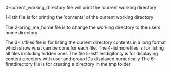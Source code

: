 0-current_working_directory file will print the 'current working directory'

1-listit file  is for printing the 'contents' of the current working directory

The 2-bring_me_home file is to change the working directory to the users home directory

The 3-listfiles file is for listing the current directory contents in a long format which show what can be done for each file.
The 4-listmorefiles is for listing all files including hidden ones
The file 5-listfilesdigitonly is for displaying content directory with user and group IDs displayed numerically
The 6-firstdirectory file is for creating a directory in the tmp folder
